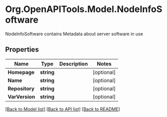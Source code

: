 # Org.OpenAPITools.Model.NodeInfoSoftware
NodeInfoSoftware contains Metadata about server software in use

## Properties

Name | Type | Description | Notes
------------ | ------------- | ------------- | -------------
**Homepage** | **string** |  | [optional] 
**Name** | **string** |  | [optional] 
**Repository** | **string** |  | [optional] 
**VarVersion** | **string** |  | [optional] 

[[Back to Model list]](../README.md#documentation-for-models) [[Back to API list]](../README.md#documentation-for-api-endpoints) [[Back to README]](../README.md)

